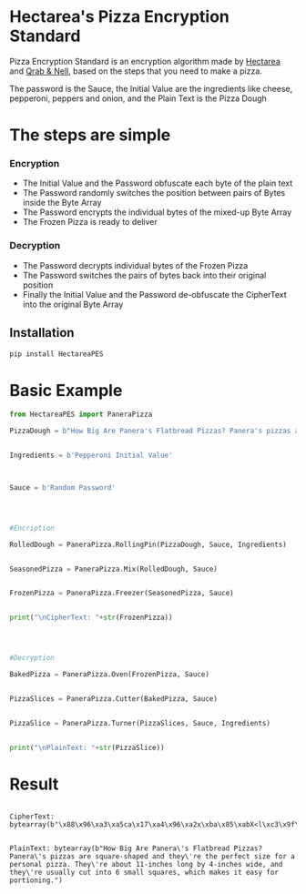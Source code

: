 
# Hectarea's Pizza Encryption Standard



Pizza Encryption Standard is an encryption algorithm made by [Hectarea](https://hectarea.netlify.app) and [Qrab & Nell](https://qrabnell.netlify.app), based on the steps that you need to make a pizza.

The password is the Sauce, the Initial Value are the ingredients like cheese, pepperoni, peppers and onion, and the Plain Text is the Pizza Dough

# The steps are simple

### Encryption
* The Initial Value and the Password obfuscate each byte of the plain text
* The Password randomly switches the position between pairs of Bytes inside the Byte Array
* The Password encrypts the individual bytes of the mixed-up Byte Array
* The Frozen Pizza is ready to deliver

### Decryption
* The Password decrypts individual bytes of the Frozen Pizza
* The Password switches the pairs of bytes back into their original position
* Finally the Initial Value and the Password de-obfuscate the CipherText into the original Byte Array


## Installation

```bash
pip install HectareaPES
```

# Basic Example

```python
from HectareaPES import PaneraPizza

PizzaDough = b"How Big Are Panera's Flatbread Pizzas? Panera's pizzas are square-shaped and they're the perfect size for a personal pizza. They're about 11-inches long by 4-inches wide, and they're usually cut into 6 small squares, which makes it easy for portioning."


Ingredients = b'Pepperoni Initial Value'



Sauce = b'Random Password'




#Encription

RolledDough = PaneraPizza.RollingPin(PizzaDough, Sauce, Ingredients)


SeasonedPizza = PaneraPizza.Mix(RolledDough, Sauce)


FrozenPizza = PaneraPizza.Freezer(SeasonedPizza, Sauce)


print("\nCipherText: "+str(FrozenPizza))




#Decryption

BakedPizza = PaneraPizza.Oven(FrozenPizza, Sauce)


PizzaSlices = PaneraPizza.Cutter(BakedPizza, Sauce)


PizzaSlice = PaneraPizza.Turner(PizzaSlices, Sauce, Ingredients)


print("\nPlainText: "+str(PizzaSlice))
```
# Result
```

CipherText: bytearray(b"\x88\x96\xa3\xa5ca\x17\xa4\x96\xa2x\xba\x85\xabX<l\xc3\x9f\x97\xb5\x16.\xa0\x94\xbf|\xb2\xb9Ejsi\x9b\xa8f\x0fq{\xb8\xa2\xd0\xc6\xb7\x8b2CI\x9e\xa4\xa4\'H\x85go\xb2\xb7\xc2\xa80\xa3a\xaf\xb1\xb9,p\x98g\xa6\xa9\x99mZ~\x88\xa9\xa8nK\x1f\x0bP\xb0g\xc2\x8c\xaaPM\x90\xb9\xa4\x99\x9a\xd0p\x86\xc6\xbdv\xb1e\xbf~\x9a\x92\xa3\xa6\xb3l\x88\x8c\xbd\xb9.\x14\xa0~8\xa5\x8c`\xbe\\q{\x92\xc2\xc1\xb7R\xbdQ\x90]x\x98_\x8b\x13\x82\xab\xac\xbdzt\x9cI\x85\x97a\xa5\x1ew\x19s\x9d\xb9\xc9\xca\xc3\x99\x8b{\x97eX\xa8\x1a\xca.\x9d\xaez\xa6s\xc7\x9b\x80\x8f\xafE\xaf\x1a\xea|\x93\xc3\xd1\xb7\xa1}\xa2w\x93q1\xbc\xb4\x11|\x99u\xb3\xbf_x\xa0{\x90\xc4\xa9N|\x80i\x88\xc7\xb8\xbf\xbf\xbc\x9c\x89\x98\xc0I_o\x80`\x88\xbd\xbe\xbf\xac\xbd]e\x93\xbbZ\xb2\x9e\xc5u\xa0\xd1\xb5}")


PlainText: bytearray(b"How Big Are Panera\'s Flatbread Pizzas? Panera\'s pizzas are square-shaped and they\'re the perfect size for a personal pizza. They\'re about 11-inches long by 4-inches wide, and they\'re usually cut into 6 small squares, which makes it easy for portioning.")
```
